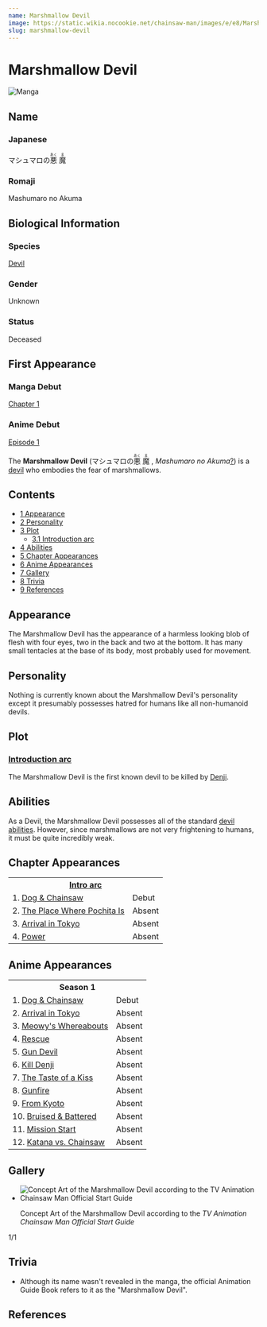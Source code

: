 ```yaml
---
name: Marshmallow Devil
image: https://static.wikia.nocookie.net/chainsaw-man/images/e/e8/Marshmallow_Devil_anime.png
slug: marshmallow-devil
---
```


# Marshmallow Devil

![Manga](https://static.wikia.nocookie.net/chainsaw-man/images/a/a7/Smalldevil.PNG "Smalldevil.PNG")

## Name

### Japanese

マシュマロの<ruby lang="ja"><rb>悪</rb><rp> (</rp><rt>あく</rt><rp>) </rp></ruby> <ruby lang="ja"><rb>魔</rb><rp> (</rp><rt>ま</rt><rp>)</rp></ruby>

### Romaji

Mashumaro no Akuma

## Biological Information

### Species

[Devil](/devil "Devil")

### Gender

Unknown

### Status

Deceased

## First Appearance

### Manga Debut

[Chapter 1](/chapter-1 "Chapter 1")

### Anime Debut

[Episode 1](/episode-1 "Episode 1")

The **Marshmallow Devil** (マシュマロの<ruby lang="ja"><rb>悪</rb><rp> (</rp><rt>あく</rt><rp>) </rp></ruby> <ruby lang="ja"><rb>魔</rb><rp> (</rp><rt>ま</rt><rp>) </rp></ruby> , _Mashumaro no Akuma_[?](http://en.wikipedia.org/wiki/Help:Installing_Japanese_character_sets "wikipedia:Help:Installing Japanese character sets")) is a [devil](/devil "Devil") who embodies the fear of marshmallows.

## Contents

-   [1 Appearance](#Appearance)
-   [2 Personality](#Personality)
-   [3 Plot](#Plot)
    -   [3.1 Introduction arc](#Introduction_arc)
-   [4 Abilities](#Abilities)
-   [5 Chapter Appearances](#Chapter_Appearances)
-   [6 Anime Appearances](#Anime_Appearances)
-   [7 Gallery](#Gallery)
-   [8 Trivia](#Trivia)
-   [9 References](#References)

## Appearance

The Marshmallow Devil has the appearance of a harmless looking blob of flesh with four eyes, two in the back and two at the bottom. It has many small tentacles at the base of its body, most probably used for movement.

## Personality

Nothing is currently known about the Marshmallow Devil's personality except it presumably possesses hatred for humans like all non-humanoid devils.

## Plot

### [Introduction arc](/introduction-arc "Introduction arc")

The Marshmallow Devil is the first known devil to be killed by [Denji](/denji "Denji").

## Abilities

As a Devil, the Marshmallow Devil possesses all of the standard [devil abilities](/devil#general-abilities "Devil"). However, since marshmallows are not very frightening to humans, it must be quite incredibly weak.

## Chapter Appearances

<table><tbody><tr><th colspan="2"><center><a href="/intro-arc" title="Intro arc"><span>Intro arc</span></a></center></th></tr><tr><td>1. <a href="/chapter-1" title="Chapter 1">Dog &amp; Chainsaw</a></td><td><span>Debut</span></td></tr><tr><td>2. <a href="/chapter-2" title="Chapter 2">The Place Where Pochita Is</a></td><td><span>Absent</span></td></tr><tr><td>3. <a href="/chapter-3" title="Chapter 3">Arrival in Tokyo</a></td><td><span>Absent</span></td></tr><tr><td>4. <a href="/chapter-4" title="Chapter 4">Power</a></td><td><span>Absent</span></td></tr></tbody></table>

## Anime Appearances

<table><tbody><tr><th colspan="2"><center><span title="Season 1 (page does not exist)" data-uncrawlable-url="L3dpa2kvU2Vhc29uXzE/YWN0aW9uPWVkaXQmcmVkbGluaz0x"><span>Season 1</span></span></center></th></tr><tr><td>1. <a href="/episode-1" title="Episode 1">Dog &amp; Chainsaw</a></td><td><span>Debut</span></td></tr><tr><td>2. <a href="/episode-2" title="Episode 2">Arrival in Tokyo</a></td><td><span>Absent</span></td></tr><tr><td>3. <a href="/episode-3" title="Episode 3">Meowy's Whereabouts</a></td><td><span>Absent</span></td></tr><tr><td>4. <a href="/episode-4" title="Episode 4">Rescue</a></td><td><span>Absent</span></td></tr><tr><td>5. <a href="/episode-5" title="Episode 5">Gun Devil</a></td><td><span>Absent</span></td></tr><tr><td>6. <a href="/episode-6" title="Episode 6">Kill Denji</a></td><td><span>Absent</span></td></tr><tr><td>7. <a href="/episode-7" title="Episode 7">The Taste of a Kiss</a></td><td><span>Absent</span></td></tr><tr><td>8. <a href="/episode-8" title="Episode 8">Gunfire</a></td><td><span>Absent</span></td></tr><tr><td>9. <a href="/episode-9" title="Episode 9">From Kyoto</a></td><td><span>Absent</span></td></tr><tr><td>10. <a href="/episode-10" title="Episode 10">Bruised &amp; Battered</a></td><td><span>Absent</span></td></tr><tr><td>11. <a href="/episode-11" title="Episode 11">Mission Start</a></td><td><span>Absent</span></td></tr><tr><td>12. <a href="/episode-12" title="Episode 12">Katana vs. Chainsaw</a></td><td><span>Absent</span></td></tr></tbody></table>

## Gallery

-   ![Concept Art of the Marshmallow Devil according to the TV Animation Chainsaw Man Official Start Guide](https://static.wikia.nocookie.net/chainsaw-man/images/a/ae/Marshmallow_Devil_Concept_Art.png "Marshmallow Devil Concept Art.png")
    
    Concept Art of the Marshmallow Devil according to the _TV Animation Chainsaw Man Official Start Guide_
    

1/1

## Trivia

-   Although its name wasn't revealed in the manga, the official Animation Guide Book refers to it as the "Marshmallow Devil".

## References